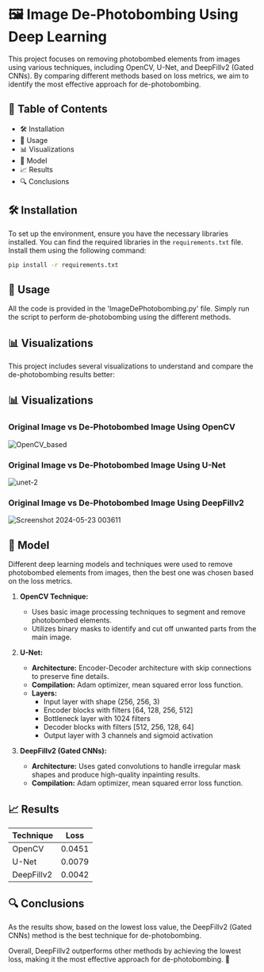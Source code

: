# 🖼️ Image De-Photobombing Using Deep Learning

This project focuses on removing photobombed elements from images using various techniques, including OpenCV, U-Net, and DeepFillv2 (Gated CNNs). By comparing different methods based on loss metrics, we aim to identify the most effective approach for de-photobombing.

## 📑 Table of Contents

- 🛠️ Installation
- 🚀 Usage
- 📊 Visualizations
- 🧠 Model
- 📈 Results
- 🔍 Conclusions

## 🛠️ Installation

To set up the environment, ensure you have the necessary libraries installed. You can find the required libraries in the `requirements.txt` file. Install them using the following command:

```bash
pip install -r requirements.txt
```

## 🚀 Usage

All the code is provided in the 'ImageDePhotobombing.py' file. Simply run the script to perform de-photobombing using the different methods.

## 📊 Visualizations

This project includes several visualizations to understand and compare the de-photobombing results better:
## 📊 Visualizations

### Original Image vs De-Photobombed Image Using OpenCV
![OpenCV_based](https://github.com/hiteshhhh007/DL-Simplified/assets/115102401/02cee995-c84c-4e09-85f5-fb01d0d865f7)


### Original Image vs De-Photobombed Image Using U-Net
![unet-2](https://github.com/hiteshhhh007/DL-Simplified/assets/115102401/ef96dd50-6825-4982-90b4-d52e0dffe3cf)


### Original Image vs De-Photobombed Image Using DeepFillv2
![Screenshot 2024-05-23 003611](https://github.com/hiteshhhh007/DL-Simplified/assets/115102401/c4072064-dab0-4c20-b2ba-cfc00632bb7a)



## 🧠 Model

Different deep learning models and techniques were used to remove photobombed elements from images, then the best one was chosen based on the loss metrics.

1. **OpenCV Technique:**
   - Uses basic image processing techniques to segment and remove photobombed elements.
   - Utilizes binary masks to identify and cut off unwanted parts from the main image.

2. **U-Net:**
   - **Architecture:** Encoder-Decoder architecture with skip connections to preserve fine details.
   - **Compilation:** Adam optimizer, mean squared error loss function.
   - **Layers:**
     - Input layer with shape (256, 256, 3)
     - Encoder blocks with filters [64, 128, 256, 512]
     - Bottleneck layer with 1024 filters
     - Decoder blocks with filters [512, 256, 128, 64]
     - Output layer with 3 channels and sigmoid activation

3. **DeepFillv2 (Gated CNNs):**
   - **Architecture:** Uses gated convolutions to handle irregular mask shapes and produce high-quality inpainting results.
   - **Compilation:** Adam optimizer, mean squared error loss function.

## 📈 Results

| Technique   | Loss   |
|-------------|--------|
| OpenCV      | 0.0451 |
| U-Net       | 0.0079 |
| DeepFillv2  | 0.0042 |

## 🔍 Conclusions

As the results show, based on the lowest loss value, the DeepFillv2 (Gated CNNs) method is the best technique for de-photobombing.


Overall, DeepFillv2 outperforms other methods by achieving the lowest loss, making it the most effective approach for de-photobombing. 🚀
